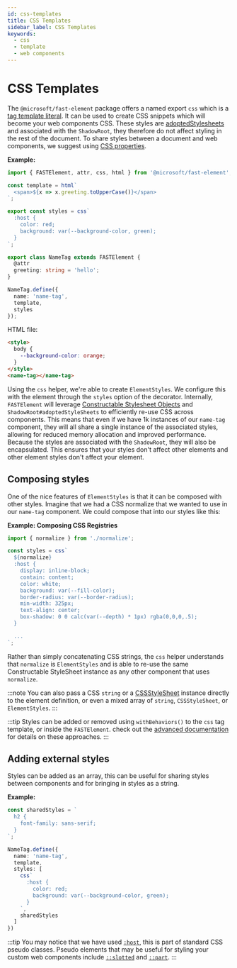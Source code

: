 ```yaml
---
id: css-templates
title: CSS Templates
sidebar_label: CSS Templates
keywords:
  - css
  - template
  - web components
---
```


# CSS Templates

The `@microsoft/fast-element` package offers a named export `css` which is a [tag template literal](https://developer.mozilla.org/en-US/docs/Web/JavaScript/Reference/Template_literals). It can be used to create CSS snippets which will become your web components CSS. These styles are [adoptedStylesheets](https://developer.mozilla.org/en-US/docs/Web/API/Document/adoptedStyleSheets) and associated with the `ShadowRoot`, they therefore do not affect styling in the rest of the document. To share styles between a document and web components, we suggest using [CSS properties](https://developer.mozilla.org/en-US/docs/Web/CSS/--*).

**Example:**
```ts
import { FASTElement, attr, css, html } from '@microsoft/fast-element';

const template = html`
  <span>${x => x.greeting.toUpperCase()}</span>
`;

export const styles = css`
  :host {
    color: red;
    background: var(--background-color, green);
  }
`;

export class NameTag extends FASTElement {
  @attr
  greeting: string = 'hello';
}

NameTag.define({
  name: 'name-tag',
  template,
  styles
});
```

HTML file:
```html
<style>
  body {
    --background-color: orange;
  }
</style>
<name-tag></name-tag>
```

Using the `css` helper, we're able to create `ElementStyles`. We configure this with the element through the `styles` option of the decorator. Internally, `FASTElement` will leverage [Constructable Stylesheet Objects](https://wicg.github.io/construct-stylesheets/) and `ShadowRoot#adoptedStyleSheets` to efficiently re-use CSS across components. This means that even if we have 1k instances of our `name-tag` component, they will all share a single instance of the associated styles, allowing for reduced memory allocation and improved performance. Because the styles are associated with the `ShadowRoot`, they will also be encapsulated. This ensures that your styles don't affect other elements and other element styles don't affect your element.

## Composing styles

One of the nice features of `ElementStyles` is that it can be composed with other styles. Imagine that we had a CSS normalize that we wanted to use in our `name-tag` component. We could compose that into our styles like this:

**Example: Composing CSS Registries**

```ts
import { normalize } from './normalize';

const styles = css`
  ${normalize}
  :host {
    display: inline-block;
    contain: content;
    color: white;
    background: var(--fill-color);
    border-radius: var(--border-radius);
    min-width: 325px;
    text-align: center;
    box-shadow: 0 0 calc(var(--depth) * 1px) rgba(0,0,0,.5);
  }

  ...
`;
```

Rather than simply concatenating CSS strings, the `css` helper understands that `normalize` is `ElementStyles` and is able to re-use the same Constructable StyleSheet instance as any other component that uses `normalize`. 

:::note
You can also pass a CSS `string` or a [CSSStyleSheet](https://developer.mozilla.org/en-US/docs/Web/API/CSSStyleSheet) instance directly to the element definition, or even a mixed array of `string`, `CSSStyleSheet`, or `ElementStyles`.
:::

:::tip
Styles can be added or removed using `withBehaviors()` to the `css` tag template, or inside the `FASTElement`. check out the [advanced documentation](/docs/advanced/working-with-custom-elements.md) for details on these approaches.
:::

## Adding external styles

Styles can be added as an array, this can be useful for sharing styles between components and for bringing in styles as a string.

**Example:**
```ts
const sharedStyles = `
  h2 {
    font-family: sans-serif;
  }
`;

NameTag.define({
  name: 'name-tag',
  template,
  styles: [
    css`
      :host {
        color: red;
        background: var(--background-color, green);
      }
    `,
    sharedStyles
  ]
})
```

:::tip
You may notice that we have used [`:host`](https://developer.mozilla.org/en-US/docs/Web/CSS/:host), this is part of standard CSS pseudo classes. Pseudo elements that may be useful for styling your custom web components include [`::slotted`](https://developer.mozilla.org/en-US/docs/Web/CSS/::slotted) and [`::part`](https://developer.mozilla.org/en-US/docs/Web/CSS/::part).
:::
